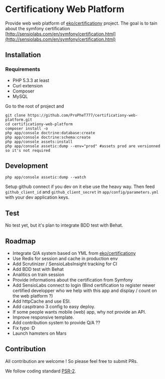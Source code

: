 Certificationy Web Platform
============================

Provide web web platform of [eko/certificationy](https://github.com/eko/certificationy) project.
The goal is to tain about the symfony certification [http://sensiolabs.com/en/symfony/certification.html](http://sensiolabs.com/en/symfony/certification.html)

Installation
-------------

### Requirements ###
* PHP 5.3.3 at least
* Curl extension
* Composer
* MySQL

Go to the root of project and

```shell
git clone https://github.com/ProPheT777/certificationy-web-platform.git
cd certificationy-web-platform
composer install -o
php app/console doctrine:database:create
php app/console doctrine:schema:create
php app/console assets:install
php app/console assetic:dump --env="prod" #assets prod are versionned so it's not required
```

Development
-----------

```shell
php app/console assetic:dump --watch
```

Setup github connect if you dev on it else use the heavy way. Then feed `github_client_id` and `github_client_secret` in `app/config/parameters.yml` with your dev application keys.

Test
----

No test yet, but it's plan to integrate BDD test with Behat.

Roadmap
-------
* Integrate Q/A system based on YML from [eko/certificationy](https://github.com/eko/certificationy)
* Use Redis for session and cache in production env
* Add Scrutinizer / SensioLabsInsight tracking for CI
* Add BDD test with Behat
* Analitics on train session
* Provide informations about the certification from Symfony
* Add SensioLabs connect to login (Bind certification to register newer certified developper who we help with this app and display / count on the web platform ?)
* Add httpCache and use ESI.
* Add caspitrano 3 config to easy deploy.
* If some people wants mobile (web) app, why not provide an API.
* Improve responsive template.
* Add contribution system to provide Q/A ??
* Fix typo :D
* Launch hamsters on Mars

Contribution
-------------

All contribution are welcome ! So please feel free to submit PRs.

We follow coding standard [PSR-2](http://www.php-fig.org/psr/psr-2).